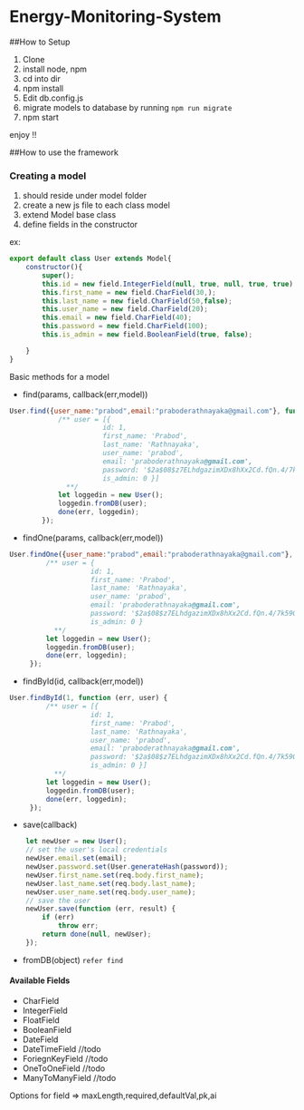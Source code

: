 # Energy-Monitoring-System

##How to Setup

1. Clone
2. install node, npm
3. cd into dir
4. npm install
5. Edit db.config.js
6. migrate models to database by running ```npm run migrate```
6. npm start

enjoy !!

##How to use the framework

### Creating a model

1. should reside under model folder
2. create a new js file to each class model
3. extend Model base class
4. define fields in the constructor

ex: 
```javascript
export default class User extends Model{
    constructor(){
        super();
        this.id = new field.IntegerField(null, true, null, true, true);
        this.first_name = new field.CharField(30,);
        this.last_name = new field.CharField(50,false);
        this.user_name = new field.CharField(20);
        this.email = new field.CharField(40);
        this.password = new field.CharField(100);
        this.is_admin = new field.BooleanField(true, false);

    }
}
```
Basic methods for a model
 * find(params, callback(err,model))
```javascript
User.find({user_name:"prabod",email:"praboderathnayaka@gmail.com"}, function (err, user) {
            /** user = [{
                       id: 1,
                       first_name: 'Prabod',
                       last_name: 'Rathnayaka',
                       user_name: 'prabod',
                       email: 'praboderathnayaka@gmail.com',
                       password: '$2a$08$z7ELhdgazimXDx8hXx2Cd.fQn.4/7k59OCLLTiDfoy39rJd9K28Hq',
                       is_admin: 0 }]
              **/
            let loggedin = new User();
            loggedin.fromDB(user);
            done(err, loggedin);
        });
```

 * findOne(params, callback(err,model))
```javascript
User.findOne({user_name:"prabod",email:"praboderathnayaka@gmail.com"}, function (err, user) {
         /** user = {
                    id: 1,
                    first_name: 'Prabod',
                    last_name: 'Rathnayaka',
                    user_name: 'prabod',
                    email: 'praboderathnayaka@gmail.com',
                    password: '$2a$08$z7ELhdgazimXDx8hXx2Cd.fQn.4/7k59OCLLTiDfoy39rJd9K28Hq',
                    is_admin: 0 }
           **/
         let loggedin = new User();
         loggedin.fromDB(user);
         done(err, loggedin);
     });
```

 * findById(id, callback(err,model))
```javascript
User.findById(1, function (err, user) {
         /** user = [{
                    id: 1,
                    first_name: 'Prabod',
                    last_name: 'Rathnayaka',
                    user_name: 'prabod',
                    email: 'praboderathnayaka@gmail.com',
                    password: '$2a$08$z7ELhdgazimXDx8hXx2Cd.fQn.4/7k59OCLLTiDfoy39rJd9K28Hq',
                    is_admin: 0 }]
           **/
         let loggedin = new User();
         loggedin.fromDB(user);
         done(err, loggedin);
     });
```

 * save(callback)
```javascript
    let newUser = new User();
    // set the user's local credentials
    newUser.email.set(email);
    newUser.password.set(User.generateHash(password));
    newUser.first_name.set(req.body.first_name);
    newUser.last_name.set(req.body.last_name);
    newUser.user_name.set(req.body.user_name);
    // save the user
    newUser.save(function (err, result) {
        if (err)
            throw err;
        return done(null, newUser);
    });
```

 * fromDB(object)
 ``
 refer find
 ``

#### Available Fields

* CharField
* IntegerField
* FloatField
* BooleanField
* DateField
* DateTimeField //todo
* ForiegnKeyField //todo
* OneToOneField //todo
* ManyToManyField //todo

Options for field => maxLength,required,defaultVal,pk,ai


